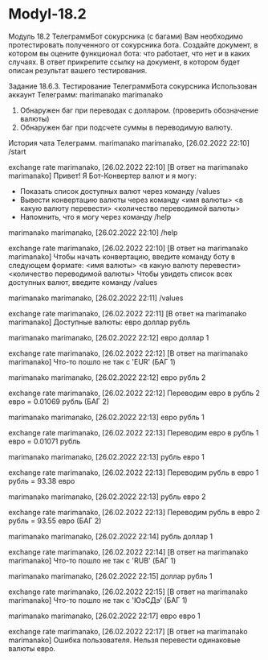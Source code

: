 # Modyl-18.2
Модуль 18.2 ТелеграммБот сокурсника (с багами) 
Вам необходимо протестировать полученного от сокурсника бота. Создайте документ, в котором вы оцените функционал бота: что работает, что нет и в каких случаях.
В ответ прикрепите ссылку на документ, в котором будет описан результат вашего тестирования.

Задание 18.6.3.
Тестирование ТелеграммБота сокурсника
Использован аккаунт Телеграмм: marimanako marimanako

1) Обнаружен баг при переводах с долларом. (проверить обозначение валюты)
2) Обнаружен баг при подсчете суммы в переводимую валюту.

История чата Телеграмм.
marimanako marimanako, [26.02.2022 22:10]
/start

exchange rate marimanako, [26.02.2022 22:10]
[В ответ на marimanako marimanako]
Привет! Я Бот-Конвертер валют и я могу:
- Показать список доступных валют через команду /values
- Вывести конвертацию валюты через команду <имя валюты> <в какую валюту перевести> <количество переводимой валюты>
- Напомнить, что я могу через команду /help

marimanako marimanako, [26.02.2022 22:10]
/help

exchange rate marimanako, [26.02.2022 22:10]
[В ответ на marimanako marimanako]
Чтобы начать конвертацию, введите команду боту в следующем формате:
<имя валюты> <в какую валюту перевести> <количество переводимой валюты>
Чтобы увидеть список всех доступных валют, введите команду
/values

marimanako marimanako, [26.02.2022 22:11]
/values

exchange rate marimanako, [26.02.2022 22:11]
[В ответ на marimanako marimanako]
Доступные валюты:
евро
доллар
рубль

marimanako marimanako, [26.02.2022 22:12]
евро доллар 1

exchange rate marimanako, [26.02.2022 22:12]
[В ответ на marimanako marimanako]
Что-то пошло не так с 'EUR' (БАГ 1)

marimanako marimanako, [26.02.2022 22:12]
евро рубль 2

exchange rate marimanako, [26.02.2022 22:12]
Переводим евро в рубль
2 евро = 0.01069 рубль (БАГ 2)

marimanako marimanako, [26.02.2022 22:13]
евро рубль 1

exchange rate marimanako, [26.02.2022 22:13]
Переводим евро в рубль
1 евро = 0.01071 рубль

marimanako marimanako, [26.02.2022 22:13]
рубль евро 1

exchange rate marimanako, [26.02.2022 22:13]
Переводим рубль в евро
1 рубль = 93.38 евро

marimanako marimanako, [26.02.2022 22:13]
рубль евро 2

exchange rate marimanako, [26.02.2022 22:13]
Переводим рубль в евро
2 рубль = 93.55 евро (БАГ 2)

marimanako marimanako, [26.02.2022 22:14]
рубль доллар 1

exchange rate marimanako, [26.02.2022 22:14]
[В ответ на marimanako marimanako]
Что-то пошло не так с 'RUB' (БАГ 1)

marimanako marimanako, [26.02.2022 22:15]
доллар рубль 1

exchange rate marimanako, [26.02.2022 22:15]
[В ответ на marimanako marimanako]
Что-то пошло не так с 'ЮэСДэ' (БАГ 1)

marimanako marimanako, [26.02.2022 22:17]
евро евро 1

exchange rate marimanako, [26.02.2022 22:17]
[В ответ на marimanako marimanako]
Ошибка пользователя.
Нельзя перевести одинаковые валюты евро.
